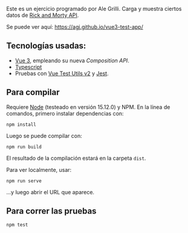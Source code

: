 
Este es un ejercicio programado por Ale Grilli. Carga y muestra ciertos datos de [Rick and Morty API][ram-api].

Se puede ver aquí: https://agj.github.io/vue3-test-app/


## Tecnologías usadas:

- [Vue 3][vue], empleando su nueva _Composition API_.
- [Typescript][ts]
- Pruebas con [Vue Test Utils v2][vue-test] y [Jest][jest].

[ram-api]: https://rickandmortyapi.com/
[vue]: https://v3.vuejs.org/
[ts]: https://www.typescriptlang.org/
[vue-test]: https://next.vue-test-utils.vuejs.org/
[jest]: https://jestjs.io/
[node]: https://nodejs.org/

## Para compilar

Requiere [Node][node] (testeado en versión 15.12.0) y NPM. En la línea de comandos, primero instalar dependencias con:

```
npm install
```

Luego se puede compilar con:

```
npm run build
```

El resultado de la compilación estará en la carpeta `dist`.

Para ver localmente, usar:

```
npm run serve
```

…y luego abrir el URL que aparece.

## Para correr las pruebas

```
npm test
```
